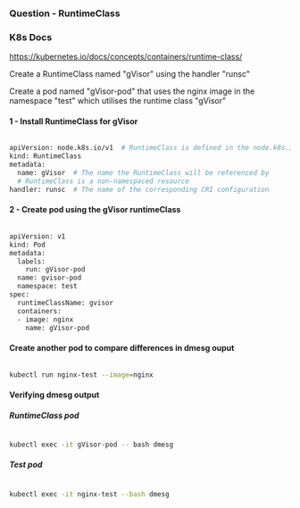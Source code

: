 ### Question - RuntimeClass

### K8s Docs

https://kubernetes.io/docs/concepts/containers/runtime-class/

Create a RuntimeClass named "gVisor" using the handler "runsc"

Create a pod named "gVisor-pod" that uses the nginx image in the namespace "test" which utilises the runtime class "gVisor"

#### 1 - Install RuntimeClass for gVisor

```sh

apiVersion: node.k8s.io/v1  # RuntimeClass is defined in the node.k8s.io API group
kind: RuntimeClass
metadata:
  name: gVisor  # The name the RuntimeClass will be referenced by
  # RuntimeClass is a non-namespaced resource
handler: runsc  # The name of the corresponding CRI configuration

```

#### 2 - Create pod using the gVisor runtimeClass

```sh

apiVersion: v1
kind: Pod
metadata:
  labels:
    run: gVisor-pod
  name: gvisor-pod
  namespace: test
spec:
  runtimeClassName: gvisor
  containers:
  - image: nginx
    name: gVisor-pod

```

#### Create another pod to compare differences in dmesg ouput

```sh

kubectl run nginx-test --image=nginx

```

#### Verifying dmesg output

##### RuntimeClass pod

```sh

kubectl exec -it gVisor-pod -- bash dmesg

```

##### Test pod

```sh

kubectl exec -it nginx-test --bash dmesg

```
